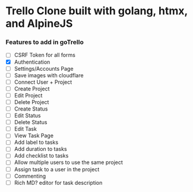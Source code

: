 # Trello Clone built with golang, htmx, and AlpineJS

### Features to add in goTrello

- [ ] CSRF Token for all forms
- [x] Authentication
- [ ] Settings/Accounts Page
- [ ] Save images with cloudflare
- [ ] Connect User + Project
- [ ] Create Project
- [ ] Edit Project
- [ ] Delete Project
- [ ] Create Status
- [ ] Edit Status
- [ ] Delete Status
- [ ] Edit Task
- [ ] View Task Page
- [ ] Add label to tasks
- [ ] Add duration to tasks
- [ ] Add checklist to tasks
- [ ] Allow multiple users to use the same project
- [ ] Assign task to a user in the project
- [ ] Commenting
- [ ] Rich MD? editor for task description
